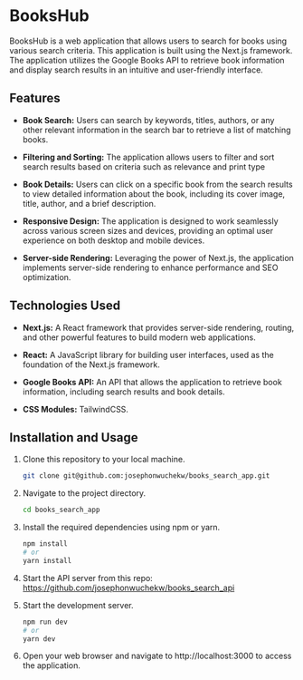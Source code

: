 # BooksHub

BooksHub is a web application that allows users to search for books using various search criteria. This application is built using the Next.js framework. The application utilizes the Google Books API to retrieve book information and display search results in an intuitive and user-friendly interface.

## Features

- **Book Search:** Users can search by keywords, titles, authors, or any other relevant information in the search bar to retrieve a list of matching books.

- **Filtering and Sorting:** The application allows users to filter and sort search results based on criteria such as relevance and print type

- **Book Details:** Users can click on a specific book from the search results to view detailed information about the book, including its cover image, title, author, and a brief description.

- **Responsive Design:** The application is designed to work seamlessly across various screen sizes and devices, providing an optimal user experience on both desktop and mobile devices.

- **Server-side Rendering:** Leveraging the power of Next.js, the application implements server-side rendering to enhance performance and SEO optimization.

## Technologies Used

- **Next.js:** A React framework that provides server-side rendering, routing, and other powerful features to build modern web applications.

- **React:** A JavaScript library for building user interfaces, used as the foundation of the Next.js framework.

- **Google Books API:** An API that allows the application to retrieve book information, including search results and book details.

- **CSS Modules:** TailwindCSS.

## Installation and Usage

1. Clone this repository to your local machine.
   ```sh
   git clone git@github.com:josephonwuchekw/books_search_app.git

2. Navigate to the project directory.
    ```sh
    cd books_search_app
    
3. Install the required dependencies using npm or yarn.
   ```sh
   npm install
   # or
   yarn install

4. Start the API server from this repo:
   https://github.com/josephonwuchekw/books_search_api

4. Start the development server.
   ```sh
   npm run dev
   # or
   yarn dev
   
4. Open your web browser and navigate to http://localhost:3000 to access the application.
